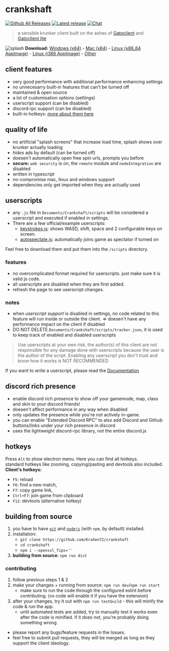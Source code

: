# crankshaft

[![Github All Releases](https://img.shields.io/github/downloads/KraXen72/crankshaft/total.svg)](https://github.com/KraXen72/crankshaft/releases/latest) [![Latest release](https://img.shields.io/github/downloads/KraXen72/crankshaft/latest/total)](https://github.com/KraXen72/crankshaft/releases/latest) [![Chat](https://img.shields.io/discord/966300714060116008)](https://discord.gg/ZeVuxG7gQJ)  

> a sensible krunker client built on the ashes of [Gatoclient](https://github.com/Gatohost/gatoclient) and [Gatoclient lite](https://github.com/LukeTheDuke240/gatoclient-lite)

![splash](assets/blank_splash.png)
**Download:** [Windows (x64)](https://github.com/KraXen72/crankshaft/releases/latest/download/crankshaft-setup-win-x64.exe) - [Mac (x64)](https://github.com/KraXen72/crankshaft/releases/latest/download/crankshaft-portable-mac-x64.dmg) - [Linux (x86_64 AppImage)](https://github.com/KraXen72/crankshaft/releases/latest/download/crankshaft-portable-linux-x86_64.AppImage) - [Linux (i386 AppImage)](https://github.com/KraXen72/crankshaft/releases/latest/download/crankshaft-portable-linux-i386.AppImage) - [Other](https://github.com/KraXen72/crankshaft/releases/latest)

## client features

- very good performance with additional performance enhancing settings
- no unnecesarry built-in features that can't be turned off
- maintained & open source
- a lot of customisation options (settings)
- userscript support (can be disabled)
- discord rpc support (can be disabled)
- built-in hotkeys: [more about them here](https://github.com/KraXen72/crankshaft#hotkeys)

## quality of life

- no artificial "splash screens" that increase load time, splash shows over krunker actually loading
- _hides_ ads by default (can be turned off)
- doesen't automatically open free spin urls, prompts you before
- **secure:** `web security` is on, the `remote` module and `nodeIntegration` are disabled
- written in typescript
- no-compromise mac, linux and windows support
- dependencies only get imported when they are actually used

## userscripts

- any `.js` file in `Documents/Crankshaft/scripts` will be considered a userscript and executed if enabled in settings.
- There are a few official/example userscripts:
  - [keystrokes.js](https://gist.github.com/KraXen72/2ea1332440b0c66b83ca9b73afc38269): shows WASD, shift, space and 2 configurable keys on screen.
  - [autospectate.js](https://gist.github.com/KraXen72/270b2b8f28dda974f9e643b384e87a68): automatically joins game as spectator if turned on

Feel free to download them and put them into the `/scripts` directory.

### features

- no overcomplicated format required for userscripts. just make sure it is valid js code.
- all userscripts are disabled when they are first added.
- refresh the page to see userscript changes.

### notes

- when _userscript support_ is disabled in settings, no code related to this feature will run inside or outside the client. => doesen't have any performance impact on the client if disabled
- DO NOT DELETE `Documents/Crankshaft/scripts/tracker.json`, it is used to keep track of enabled and disabled userscripts

> Use userscripts at your own risk, the author(s) of this client are not responsible for any damage done with userscripts because the user is the author of the script.
> Enabling any userscript you don't trust and know how it works is NOT RECOMMENDED

If you want to write a userscript, please read the [Documentation](./USERSCRIPTS.md)

## discord rich presence

- enable discord rich presence to show off your gamemode, map, class and skin to your discord friends!
- doesen't affect performance in any way when disabled
- only updates the presence while you're not actively in-game.
- you can enable "Extended Discord RPC" to also add Discord and Github buttons/links under your rich presence in discord
- uses the lightweight discord-rpc library, not the entire discord.js

## hotkeys

Press `Alt` to show electron menu. Here you can find all hotkeys.  
standard hotkeys like zooming, copying/pasting and devtools also included.  
**Client's hotkeys:**

- `F5`: reload
- `F6`: find a new match,
- `F7`: copy game link,
- `Ctrl+F7`: join game from clipboard
- `F12`: devtools (alternative hotkey)

## building from source
1. you have to have [`git`](https://git-scm.com/downloads) and [`nodejs`](https://nodejs.org/en/download/) (with `npm`, by default) installed.
2. installation:
   - `git clone https://github.com/KraXen72/crankshaft`
   - `cd crankshaft`
   - `npm i --openssl_fips=''`
3. **building from source**: `npm run dist`
### contributing
1. follow previous steps 1 & 2
2. make your changes + running from source: `npm run dev`/`npm run start`
   - make sure to run the code through the configured eslint before contributing. (vs code will enable it if you have the extension)
3. after your changes, try it out with `npm run testbuild` - this will minify the code & run the app.
   - until automated tests are added, try to manually test it works even after the code is minified. if it does not, you're probably doing something wrong
- please report any bugs/feature requests in the Issues.
- feel free to submit pull requests, they will be merged as long as they support the client ideology.
